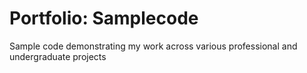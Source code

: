 Portfolio: Samplecode
====================

Sample code demonstrating my work across various professional and undergraduate projects
